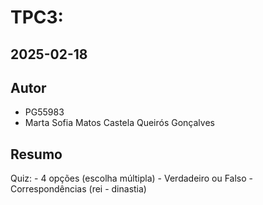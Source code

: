 # TPC3:

## 2025-02-18

## Autor

- PG55983
- Marta Sofia Matos Castela Queirós Gonçalves

## Resumo

Quiz:
    - 4 opções (escolha múltipla)
    - Verdadeiro ou Falso
    - Correspondências (rei - dinastia)
